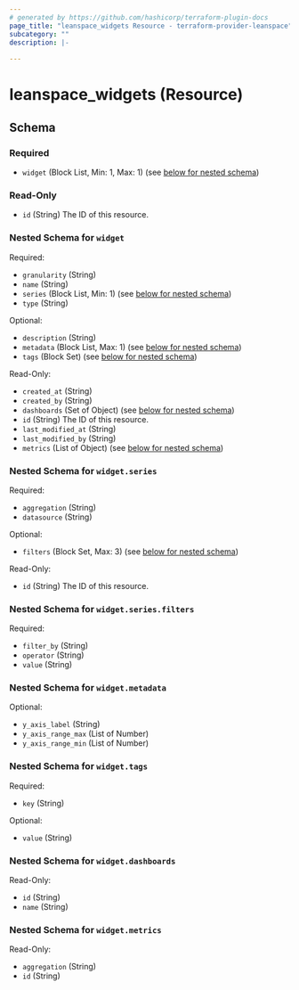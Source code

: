 ```yaml
---
# generated by https://github.com/hashicorp/terraform-plugin-docs
page_title: "leanspace_widgets Resource - terraform-provider-leanspace"
subcategory: ""
description: |-
  
---
```


# leanspace_widgets (Resource)





<!-- schema generated by tfplugindocs -->
## Schema

### Required

- `widget` (Block List, Min: 1, Max: 1) (see [below for nested schema](#nestedblock--widget))

### Read-Only

- `id` (String) The ID of this resource.

<a id="nestedblock--widget"></a>
### Nested Schema for `widget`

Required:

- `granularity` (String)
- `name` (String)
- `series` (Block List, Min: 1) (see [below for nested schema](#nestedblock--widget--series))
- `type` (String)

Optional:

- `description` (String)
- `metadata` (Block List, Max: 1) (see [below for nested schema](#nestedblock--widget--metadata))
- `tags` (Block Set) (see [below for nested schema](#nestedblock--widget--tags))

Read-Only:

- `created_at` (String)
- `created_by` (String)
- `dashboards` (Set of Object) (see [below for nested schema](#nestedatt--widget--dashboards))
- `id` (String) The ID of this resource.
- `last_modified_at` (String)
- `last_modified_by` (String)
- `metrics` (List of Object) (see [below for nested schema](#nestedatt--widget--metrics))

<a id="nestedblock--widget--series"></a>
### Nested Schema for `widget.series`

Required:

- `aggregation` (String)
- `datasource` (String)

Optional:

- `filters` (Block Set, Max: 3) (see [below for nested schema](#nestedblock--widget--series--filters))

Read-Only:

- `id` (String) The ID of this resource.

<a id="nestedblock--widget--series--filters"></a>
### Nested Schema for `widget.series.filters`

Required:

- `filter_by` (String)
- `operator` (String)
- `value` (String)



<a id="nestedblock--widget--metadata"></a>
### Nested Schema for `widget.metadata`

Optional:

- `y_axis_label` (String)
- `y_axis_range_max` (List of Number)
- `y_axis_range_min` (List of Number)


<a id="nestedblock--widget--tags"></a>
### Nested Schema for `widget.tags`

Required:

- `key` (String)

Optional:

- `value` (String)


<a id="nestedatt--widget--dashboards"></a>
### Nested Schema for `widget.dashboards`

Read-Only:

- `id` (String)
- `name` (String)


<a id="nestedatt--widget--metrics"></a>
### Nested Schema for `widget.metrics`

Read-Only:

- `aggregation` (String)
- `id` (String)


